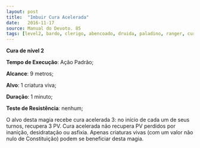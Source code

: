 ```yaml
---
layout: post
title:  "Imbuir Cura Acelerada"
date:   2016-11-17
source: Manual do Devoto. 85
tags: [level2, bardo, clerigo, abencoado, druida, paladino, ranger, cura, padrao, metros, criatura, minuto, nenhum]
---
```


**Cura de nível 2**

**Tempo de Execução**: Ação Padrão;

**Alcance**: 9 metros;

**Alvo**: 1 criatura viva;

**Duração**: 1 minuto;

**Teste de Resistência**: nenhum;

O alvo desta magia recebe cura 
acelerada 3: no início de cada um de 
seus turnos, recupera 3 PV. Cura acelerada não recupera PV perdidos por inanição, desidratação ou asfixia.  Apenas 
criaturas vivas (com um valor não nulo 
de Constituição) podem se beneficiar 
desta magia.
